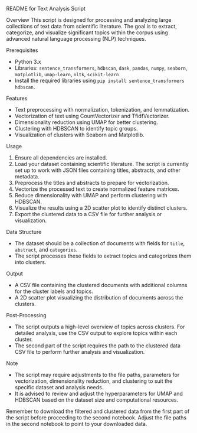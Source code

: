 README for Text Analysis Script

Overview
This script is designed for processing and analyzing large collections of text data from scientific literature. The goal is to extract, categorize, and visualize significant topics within the corpus using advanced natural language processing (NLP) techniques.

Prerequisites
- Python 3.x
- Libraries: `sentence_transformers`, `hdbscan`, `dask`, `pandas`, `numpy`, `seaborn`, `matplotlib`, `umap-learn`, `nltk`, `scikit-learn`
- Install the required libraries using `pip install sentence_transformers hdbscan`.

Features
- Text preprocessing with normalization, tokenization, and lemmatization.
- Vectorization of text using CountVectorizer and TfidfVectorizer.
- Dimensionality reduction using UMAP for better clustering.
- Clustering with HDBSCAN to identify topic groups.
- Visualization of clusters with Seaborn and Matplotlib.

Usage
1. Ensure all dependencies are installed.
2. Load your dataset containing scientific literature. The script is currently set up to work with JSON files containing titles, abstracts, and other metadata.
3. Preprocess the titles and abstracts to prepare for vectorization.
4. Vectorize the processed text to create normalized feature matrices.
5. Reduce dimensionality with UMAP and perform clustering with HDBSCAN.
6. Visualize the results using a 2D scatter plot to identify distinct clusters.
7. Export the clustered data to a CSV file for further analysis or visualization.

Data Structure
- The dataset should be a collection of documents with fields for `title`, `abstract`, and `categories`.
- The script processes these fields to extract topics and categorizes them into clusters.

Output
- A CSV file containing the clustered documents with additional columns for the cluster labels and topics.
- A 2D scatter plot visualizing the distribution of documents across the clusters.

Post-Processing
- The script outputs a high-level overview of topics across clusters. For detailed analysis, use the CSV output to explore topics within each cluster.
- The second part of the script requires the path to the clustered data CSV file to perform further analysis and visualization.

Note
- The script may require adjustments to the file paths, parameters for vectorization, dimensionality reduction, and clustering to suit the specific dataset and analysis needs.
- It is advised to review and adjust the hyperparameters for UMAP and HDBSCAN based on the dataset size and computational resources.

Remember to download the filtered and clustered data from the first part of the script before proceeding to the second notebook. Adjust the file paths in the second notebook to point to your downloaded data.
